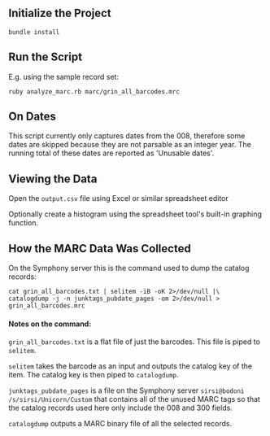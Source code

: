 ## Initialize the Project
```apple js
bundle install
```
## Run the Script
E.g. using the sample record set:
```apple js
ruby analyze_marc.rb marc/grin_all_barcodes.mrc
```

## On Dates
This script currently only captures dates from the 008, therefore some dates are skipped
because they are not parsable as an integer year. The running total of these dates are reported
as 'Unusable dates'.

## Viewing the Data
Open the `output.csv` file using Excel or similar spreadsheet editor

Optionally create a histogram using the spreadsheet tool's built-in graphing function.

## How the MARC Data Was Collected
On the Symphony server this is the command used to dump the catalog records:
```apple js
cat grin_all_barcodes.txt | selitem -iB -oK 2>/dev/null |\
catalogdump -j -n junktags_pubdate_pages -om 2>/dev/null > grin_all_barcodes.mrc
```

#### Notes on the command: 
`grin_all_barcodes.txt` is a flat file of just the barcodes. This file is piped to `selitem`.

`selitem` takes the barcode as an input and outputs the catalog key of the item. The catalog key is then 
piped to `catalogdump`.
 
`junktags_pubdate_pages` is a file on the Symphony server `sirsi@bodoni /s/sirsi/Unicorn/Custom` that
contains all of the unused MARC tags so that the catalog records used here only include the 008 and 300 fields. 

`catalogdump` outputs a MARC binary file of all the selected records. 
